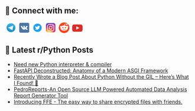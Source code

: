 ## 🔎 Connect with me:
[<img src="https://github.com/bullbesh/bullbesh/blob/main/images/Telegram.png" width="32" height="32" />](https://t.me/bullbesh)
[<img src="https://github.com/bullbesh/bullbesh/blob/main/images/VK.png" width="32" height="32" />](https://vk.com/bullbesh)
[<img src="https://github.com/bullbesh/bullbesh/blob/main/images/Twitter.png" width="32" height="32" />](https://twitter.com/bullbesh1)
[<img src="https://github.com/bullbesh/bullbesh/blob/main/images/Instagram.png" width="32" height="32" />](https://www.instagram.com/bullbesh)
[<img src="https://github.com/bullbesh/bullbesh/blob/main/images/Reddit.png" width="32" height="32" />](https://www.reddit.com/user/bullbesh)
[<img src="https://github.com/bullbesh/bullbesh/blob/main/images/YouTube.png" width="32" height="32" />](https://www.youtube.com/channel/UCtfjRs6uzgq5mfm8S06WTcg)

## 📕 Latest r/Python Posts
<!-- BLOG-POST-LIST:START -->
- [Need new Python interpreter &amp; compiler](https://www.reddit.com/r/Python/comments/1ifvpmy/need_new_python_interpreter_compiler/)
- [FastAPI Deconstructed: Anatomy of a Modern ASGI Framework](https://www.reddit.com/r/Python/comments/1ifu2sv/fastapi_deconstructed_anatomy_of_a_modern_asgi/)
- [Recently Wrote a Blog Post About Python Without the GIL – Here’s What I Found! 🚀](https://www.reddit.com/r/Python/comments/1ift077/recently_wrote_a_blog_post_about_python_without/)
- [PedroReports-An Open Source LLM Powered Automated Data Analysis Report Generator Tool](https://www.reddit.com/r/Python/comments/1ifqz4j/pedroreportsan_open_source_llm_powered_automated/)
- [Introducing FFE - The easy way to share encrypted files with friends.](https://www.reddit.com/r/Python/comments/1ifpccm/introducing_ffe_the_easy_way_to_share_encrypted/)
<!-- BLOG-POST-LIST:END -->

